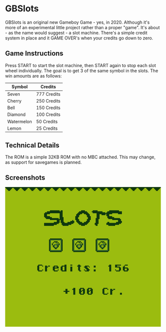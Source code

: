 # GBSlots

GBSlots is an original new Gameboy Game - yes, in 2020. Although it's more of an experimental little project rather than a proper "game". It's about - as the name would suggest - a slot machine. There's a simple credit system in place and it GAME OVER's when your credits go down to zero.

## Game Instructions

Press START to start the slot machine, then START again to stop each slot wheel individually. The goal is to get 3 of the same symbol in the slots. The win amounts are as follows:

| **Symbol** | **Credits** |
| ---------- | ----------- |
| Seven      | 777 Credits |
| Cherry     | 250 Credits |
| Bell       | 150 Credits |
| Diamond    | 100 Credits |
| Watermelon | 50 Credits  |
| Lemon      | 25 Credits  |

## Technical Details

The ROM is a simple 32KB ROM with no MBC attached. This may change, as support for savegames is planned.

## Screenshots

![Game Screenshot](Screenshots/sc1.png)
